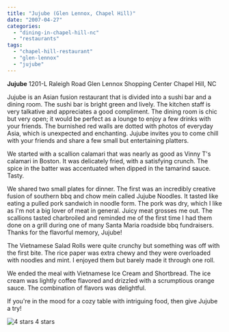 ```yaml
---
title: "Jujube (Glen Lennox, Chapel Hill)"
date: "2007-04-27"
categories:
  - "dining-in-chapel-hill-nc"
  - "restaurants"
tags:
  - "chapel-hill-restaurant"
  - "glen-lennox"
  - "jujube"
---
```


**Jujube** 1201-L Raleigh Road Glen Lennox Shopping Center Chapel Hill, NC

Jujube is an Asian fusion restaurant that is divided into a sushi bar and a dining room. The sushi bar is bright green and lively. The kitchen staff is very talkative and appreciates a good compliment. The dining room is chic but very open; it would be perfect as a lounge to enjoy a few drinks with your friends. The burnished red walls are dotted with photos of everyday Asia, which is unexpected and enchanting. Jujube invites you to come chill with your friends and share a few small but entertaining platters.

We started with a scallion calamari that was nearly as good as Vinny T's calamari in Boston. It was delicately fried, with a satisfying crunch. The spice in the batter was accentuated when dipped in the tamarind sauce. Tasty.

We shared two small plates for dinner. The first was an incredibly creative fusion of southern bbq and chow mein called Jujube Noodles. It tasted like eating a pulled pork sandwich in noodle form. The pork was dry, which I like as I'm not a big lover of meat in general. Juicy meat grosses me out. The scallions tasted charbroiled and reminded me of the first time I had them done on a grill during one of many Santa Maria roadside bbq fundraisers. Thanks for the flavorful memory, Jujube!

The Vietnamese Salad Rolls were quite crunchy but something was off with the first bite. The rice paper was extra chewy and they were overloaded with noodles and mint. I enjoyed them but barely made it through one roll.

We ended the meal with Vietnamese Ice Cream and Shortbread. The ice cream was lightly coffee flavored and drizzled with a scrumptious orange sauce. The combination of flavors was delightful.

If you're in the mood for a cozy table with intriguing food, then give Jujube a try!




<div class="caption">

![4 stars](http://s3.amazonaws.com/thegourmez-wpmedia/2009/02/rating_truffle1.gif "rating_truffle1") 4 stars</div>

